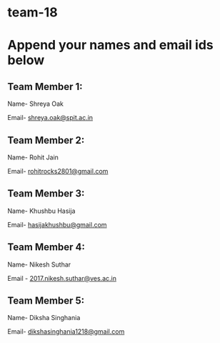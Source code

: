 # team-18
# Append your names and email ids below

## Team Member 1: 
Name- Shreya Oak

Email- shreya.oak@spit.ac.in


## Team Member 2:
Name- Rohit Jain

Email- rohitrocks2801@gmail.com


## Team Member 3:
Name- Khushbu Hasija

Email- hasijakhushbu@gmail.com

## Team Member 4:
Name- Nikesh Suthar

Email - 2017.nikesh.suthar@ves.ac.in

## Team Member 5:
Name- Diksha Singhania

Email- dikshasinghania1218@gmail.com
